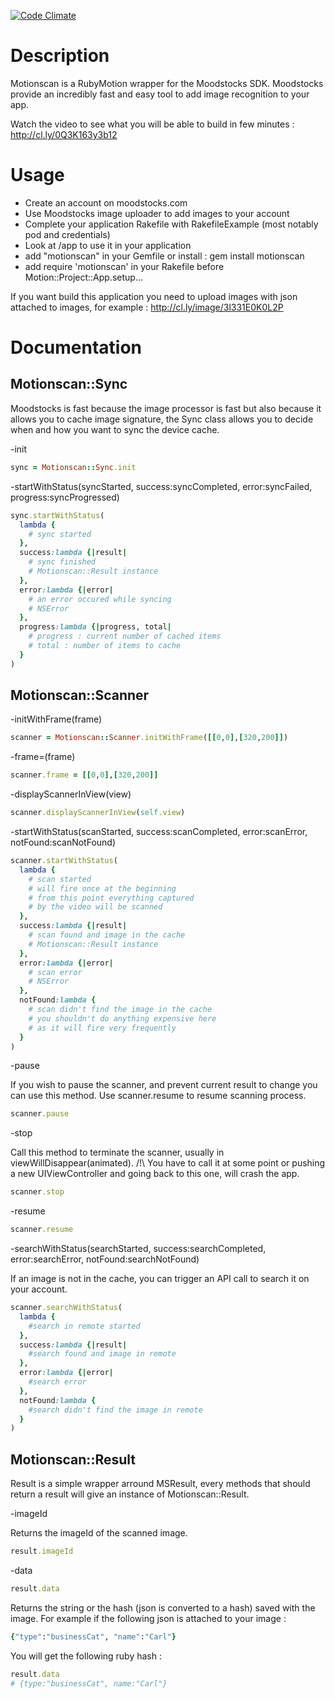 [![Code Climate](https://codeclimate.com/badge.png)](https://codeclimate.com/github/jjaffeux/Motionscan)


# Description

Motionscan is a RubyMotion wrapper for the Moodstocks SDK. Moodstocks provide an incredibly fast and easy tool to add image recognition to your app.

Watch the video to see what you will be able to build in few minutes : http://cl.ly/0Q3K163y3b12


# Usage
- Create an account on moodstocks.com
- Use Moodstocks image uploader to add images to your account
- Complete your application Rakefile with RakefileExample (most notably pod and credentials)
- Look at /app to use it in your application
- add "motionscan" in your Gemfile or install : gem install motionscan
- add require 'motionscan' in your Rakefile before Motion::Project::App.setup...

If you want build this application you need to upload images with json attached to images, for example : 
http://cl.ly/image/3l331E0K0L2P

# Documentation
## Motionscan::Sync
    
Moodstocks is fast because the image processor is fast but also because it allows you to cache image signature, the Sync class allows you to decide when and how you want to sync the device cache.

-init
```ruby
sync = Motionscan::Sync.init
```

-startWithStatus(syncStarted, success:syncCompleted, error:syncFailed, progress:syncProgressed)
```ruby
sync.startWithStatus(
  lambda {
    # sync started
  },
  success:lambda {|result|
    # sync finished
    # Motionscan::Result instance
  },
  error:lambda {|error|
    # an error occured while syncing
    # NSError
  },
  progress:lambda {|progress, total|
    # progress : current number of cached items
    # total : number of items to cache
  }
)
```

## Motionscan::Scanner


-initWithFrame(frame)
```ruby
scanner = Motionscan::Scanner.initWithFrame([[0,0],[320,200]])
```

-frame=(frame)
```ruby
scanner.frame = [[0,0],[320,200]]
```

-displayScannerInView(view)
```ruby
scanner.displayScannerInView(self.view)
```

-startWithStatus(scanStarted, success:scanCompleted, error:scanError, notFound:scanNotFound)
```ruby
scanner.startWithStatus(
  lambda {
  	# scan started
    # will fire once at the beginning
    # from this point everything captured 
    # by the video will be scanned
  },
  success:lambda {|result|
  	# scan found and image in the cache
    # Motionscan::Result instance
  },
  error:lambda {|error|
  	# scan error
    # NSError 
  },
  notFound:lambda {
  	# scan didn't find the image in the cache
    # you shouldn't do anything expensive here
    # as it will fire very frequently
  }
)
```


-pause

If you wish to pause the scanner, and prevent current result to change you can use this method. Use scanner.resume to resume scanning process.
```ruby
scanner.pause
```

-stop

Call this method to terminate the scanner, usually in viewWillDisappear(animated). /!\ You have to call it at some point or pushing a new UIViewController and going back to this one, will crash the app.
```ruby
scanner.stop
```

-resume

```ruby
scanner.resume
```

-searchWithStatus(searchStarted, success:searchCompleted, error:searchError, notFound:searchNotFound)

If an image is not in the cache, you can trigger an API call to search it on your account.

```ruby
scanner.searchWithStatus(
  lambda {
  	#search in remote started
  },
  success:lambda {|result|
  	#search found and image in remote
  },
  error:lambda {|error|
  	#search error
  },
  notFound:lambda {
  	#search didn't find the image in remote
  }
)
```

## Motionscan::Result

Result is a simple wrapper arround MSResult, every methods that should return a result will give an instance of Motionscan::Result.

-imageId

Returns the imageId of the scanned image.

```ruby
result.imageId
```

-data

```ruby
result.data
```

Returns the string or the hash (json is converted to a hash) saved with the image. For example if the following json is attached to your image :
```ruby
{"type":"businessCat", "name":"Carl"}
```

You will get the following ruby hash :
```ruby
result.data
# {type:"businessCat", name:"Carl"}
```
